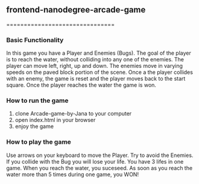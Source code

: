 ## frontend-nanodegree-arcade-game
===============================
### **Basic Functionality**

In this game you have a Player and Enemies (Bugs). The goal of the player is to reach the water, without colliding into any one of the enemies. The player can move left, right, up and down. The enemies move in varying speeds on the paved block portion of the scene. Once a the player collides with an enemy, the game is reset and the player moves back to the start square. Once the player reaches the water the game is won.

### **How to run the game**
1. clone Arcade-game-by-Jana to your computer
2. open index.html in your browser
3. enjoy the game

### **How to play the game**
Use arrows on your keyboard to move the Player. Try to avoid the Enemies. If you collide with the Bug you will lose your life. You have 3 lifes in one game. When you reach the water, you suceseed. As soon as you reach the water more than 5 times during one game, you WON!
